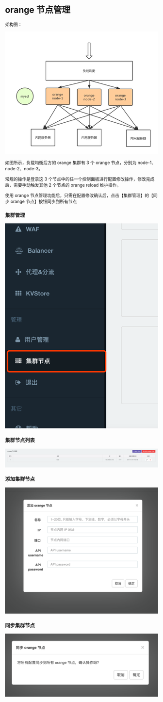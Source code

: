 # orange 节点管理

架构图：

![架构图](node-arch.png)

如图所示，负载均衡后方的 orange 集群有 3 个 orange 节点，分别为 node-1、node-2、node-3。

常规的操作是登录这 3  个节点中的任一个控制面板进行配置修改操作，修改完成后，需要手动触发其他 2 个节点的 orange reload 维护操作。  

使用 orange 节点管理功能后，只需在配置修改确认后，点击【集群管理】的【同步 orange 节点】按钮同步到所有节点  

### 集群管理
![](node-1.png)

### 集群节点列表
![](node-2.png)

### 添加集群节点
![](node-3.png)

### 同步集群节点
![](node-4.png)